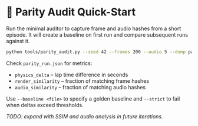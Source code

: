 # 🎯 Parity Audit Quick-Start

Run the minimal auditor to capture frame and audio hashes from a short episode.
It will create a baseline on first run and compare subsequent runs against it.

```bash
python tools/parity_audit.py --seed 42 --frames 200 --audio 5 --dump parity_run.json
```

Check `parity_run.json` for metrics:
- `physics_delta` – lap time difference in seconds
- `render_similarity` – fraction of matching frame hashes
- `audio_similarity` – fraction of matching audio hashes

Use `--baseline <file>` to specify a golden baseline and `--strict` to fail when
deltas exceed thresholds.

*TODO: expand with SSIM and audio analysis in future iterations.*
